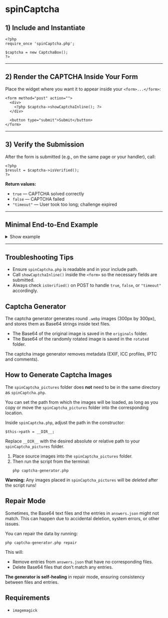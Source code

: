 <h1>spinCaptcha</h1>

<h2>1) Include and Instantiate</h2>

<pre><code class="language-php">&lt;?php
require_once 'spinCaptcha.php';

$captcha = new CaptchaBox();
?&gt;
</code></pre>

<hr />

<h2>2) Render the CAPTCHA Inside Your Form</h2>

<p>Place the widget where you want it to appear inside your <code>&lt;form&gt;...&lt;/form&gt;</code>:</p>

<pre><code class="language-php">&lt;form method="post" action=""&gt;
  &lt;div&gt;
    &lt;?php $captcha-&gt;showCaptchaInline(); ?&gt;
  &lt;/div&gt;

  &lt;button type="submit"&gt;Submit&lt;/button&gt;
&lt;/form&gt;
</code></pre>

<hr />

<h2>3) Verify the Submission</h2>

<p>After the form is submitted (e.g., on the same page or your handler), call:</p>

<pre><code class="language-php">&lt;?php
$result = $captcha-&gt;isVerified();
?&gt;
</code></pre>

<p><strong>Return values:</strong></p>
<ul>
  <li><code>true</code> — CAPTCHA solved correctly</li>
  <li><code>false</code> — CAPTCHA failed</li>
  <li><code>"timeout"</code> — User took too long; challenge expired</li>
</ul>

<hr />

<h2>Minimal End-to-End Example</h2>

<details>
  <summary>Show example</summary>

  ```php
<?php
require_once 'spinCaptcha.php';
$captcha = new CaptchaBox();

$feedback = '';
if ($_SERVER['REQUEST_METHOD'] === 'POST') {
    $result = $captcha->isVerified();
    if ($result === true) {
        $feedback = '✔️ Captcha verified successfully.';
    } elseif ($result === 'timeout') {
        $feedback = '⏱️ Captcha timed out. Please try again.';
    } else {
        $feedback = '❌ Captcha verification failed.';
    }
}
?>

<!DOCTYPE html>
<html lang="en">
<head>
  <meta charset="utf-8" />
  <title>SpinCaptcha Demo</title>
</head>
<body>
  <h1>SpinCaptcha Demo</h1>

  <?php if (!empty($feedback)) : ?>
    <p><strong><?= htmlspecialchars($feedback, ENT_QUOTES) ?></strong></p>
  <?php endif; ?>

  <form method="post" action="">
    <div>
      <?php $captcha->showCaptchaInline(); ?>
    </div>

    <button type="submit">Submit</button>
  </form>
</body>
</html>
```
</details>

<hr />

<h2>Troubleshooting Tips</h2>
<ul>
  <li>Ensure <code>spinCaptcha.php</code> is readable and in your include path.</li>
  <li>Call <code>showCaptchaInline()</code> inside the <code>&lt;form&gt;</code> so the necessary fields are submitted.</li>
  <li>Always check <code>isVerified()</code> on POST to handle <code>true</code>, <code>false</code>, or <code>"timeout"</code> accordingly.</li>
</ul>


<h2>Captcha Generator</h2>

<p>The captcha generator generates round <code>.webp</code> images (300px by 300px), and stores them as Base64 strings inside text files.</p>

<ul>
  <li>The Base64 of the original image is saved in the <code>originals</code> folder.</li>
  <li>The Base64 of the randomly rotated image is saved in the <code>rotated</code> folder.</li>
</ul>

<p>The captcha image generator removes metadata (EXIF, ICC profiles, IPTC and comments).</p>

<h2>How to Generate Captcha Images</h2>

<p>
  The <code>spinCaptcha_pictures</code> folder does <strong>not</strong> need to be in the same directory as 
  <code>spinCaptcha.php</code>.
</p>

<p>
  You can set the path from which the images will be loaded, as long as you copy or move the 
  <code>spinCaptcha_pictures</code> folder into the corresponding location.
</p>

<p>
  Inside <code>spinCaptcha.php</code>, adjust the path in the constructor:
</p>

<pre><code class="language-php">$this-&gt;path = __DIR__;
</code></pre>

<p>
  Replace <code>__DIR__</code> with the desired absolute or relative path to your 
  <code>spinCaptcha_pictures</code> folder.
</p>

<ol>
  <li>Place source images into the <code>spinCaptcha_pictures</code> folder.</li>
  <li>Then run the script from the terminal:</li>
  <pre><code>php captcha-generator.php</code></pre>
</ol>

<p><strong>Warning:</strong> Any images placed in <code>spinCaptcha_pictures</code> will be <em>deleted</em> after the script runs!</p>

<h2>Repair Mode</h2>

<p>Sometimes, the Base64 text files and the entries in <code>answers.json</code> might not match. This can happen due to accidental deletion, system errors, or other issues.</p>

<p>You can repair the data by running:</p>

<pre><code>php captcha-generator.php repair</code></pre>

<p>This will:</p>

<ul>
  <li>Remove entries from <code>answers.json</code> that have no corresponding files.</li>
  <li>Delete Base64 files that don’t match any entries.</li>
</ul>

<p><strong>The generator is self-healing</strong> in repair mode, ensuring consistency between files and entries.</p>

<h2>Requirements</h2>

<ul>
  <li><code>imagemagick</code></li>
</ul>
